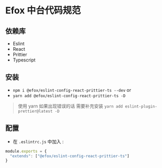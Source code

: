 # Efox 中台代码规范 
## 依赖库
+ Eslint 
+ React 
+ Prittier 
+ Typescript  

## 安装   

+ `npm i @efox/eslint-config-react-prittier-ts --dev` or 
+ `yarn add @efox/eslint-config-react-prittier-ts -D`  

> 使用 yarn 如果出现错误的话 需要补充安装 `yarn add eslint-plugin-prettier@latest -D` 

## 配置
+ 在 `.eslintrc.js` 中加入 :  
```javascript 
module.exports = {
  "extends": ["@efox/eslint-config-react-prittier-ts"]
}
```

